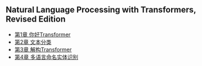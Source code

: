 
## Natural Language Processing with Transformers, Revised Edition

* [第1章 你好Transformer](nlp/transformer01.ipynb)
* [第2章 文本分类](nlp/transformer02.ipynb)
* [第3章 解构Transformer](nlp/transformer03.ipynb)
* [第4章 多语言命名实体识别](transformer04.ipynb)